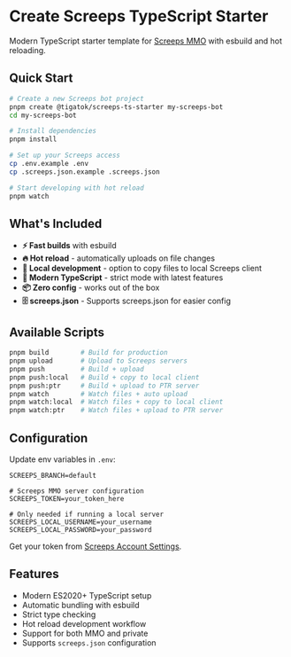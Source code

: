 # Create Screeps TypeScript Starter

Modern TypeScript starter template for [Screeps MMO](https://screeps.com/) with esbuild and hot reloading.

## Quick Start

```bash
# Create a new Screeps bot project
pnpm create @tigatok/screeps-ts-starter my-screeps-bot
cd my-screeps-bot

# Install dependencies
pnpm install

# Set up your Screeps access
cp .env.example .env
cp .screeps.json.example .screeps.json

# Start developing with hot reload
pnpm watch
```

## What's Included

- **⚡ Fast builds** with esbuild
- **🔥 Hot reload** - automatically uploads on file changes
- **📁 Local development** - option to copy files to local Screeps client
- **🎯 Modern TypeScript** - strict mode with latest features
- **📦 Zero config** - works out of the box
- **🗄️ screeps.json** - Supports screeps.json for easier config

## Available Scripts

```bash
pnpm build        # Build for production
pnpm upload       # Upload to Screeps servers
pnpm push         # Build + upload
pnpm push:local   # Build + copy to local client
pnpm push:ptr     # Build + upload to PTR server
pnpm watch        # Watch files + auto upload
pnpm watch:local  # Watch files + copy to local client
pnpm watch:ptr    # Watch files + upload to PTR server
```

## Configuration

Update env variables in `.env`:

```env
SCREEPS_BRANCH=default

# Screeps MMO server configuration
SCREEPS_TOKEN=your_token_here

# Only needed if running a local server
SCREEPS_LOCAL_USERNAME=your_username
SCREEPS_LOCAL_PASSWORD=your_password
```

Get your token from [Screeps Account Settings](https://screeps.com/a/#!/account/auth-tokens).

## Features

- Modern ES2020+ TypeScript setup
- Automatic bundling with esbuild
- Strict type checking
- Hot reload development workflow
- Support for both MMO and private
- Supports `screeps.json` configuration
